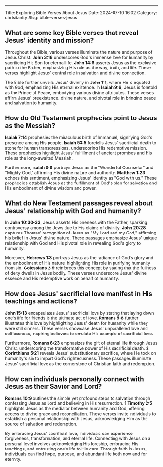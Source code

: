 ---
Title: Exploring Bible Verses About Jesus
Date: 2024-07-10 16:02
Category: christianity
Slug: bible-verses-jesus

## What are some key Bible verses that reveal Jesus' identity and mission?
Throughout the Bible, various verses illuminate the nature and purpose of Jesus Christ. **John 3:16** underscores God's immense love for humanity by sacrificing His Son for eternal life. **John 14:6** asserts Jesus as the exclusive path to the Father, emphasizing His role as the way, truth, and life. These verses highlight Jesus' central role in salvation and divine connection.

The Bible further unveils Jesus' divinity in **John 1:1**, where He is equated with God, emphasizing His eternal existence. In **Isaiah 9:6**, Jesus is foretold as the Prince of Peace, embodying various divine attributes. These verses affirm Jesus' preexistence, divine nature, and pivotal role in bringing peace and salvation to humanity.

## How do Old Testament prophecies point to Jesus as the Messiah?
**Isaiah 7:14** prophesies the miraculous birth of Immanuel, signifying God's presence among His people. **Isaiah 53:5** foretells Jesus' sacrificial death to atone for human transgressions, underscoring His redemptive mission. These prophecies highlight Jesus' fulfillment of ancient promises and His role as the long-awaited Messiah.

Furthermore, **Isaiah 9:6** portrays Jesus as the "Wonderful Counselor" and "Mighty God," affirming His divine nature and authority. **Matthew 1:23** echoes this sentiment, emphasizing Jesus' identity as "God with us." These prophecies establish Jesus as the fulfillment of God's plan for salvation and His embodiment of divine wisdom and power.

## What do New Testament passages reveal about Jesus' relationship with God and humanity?
In **John 10:30-33**, Jesus asserts His oneness with the Father, sparking controversy among the Jews due to His claims of divinity. **John 20:28** captures Thomas' recognition of Jesus as "My Lord and my God," affirming his belief in Jesus' divine nature. These passages emphasize Jesus' unique relationship with God and His pivotal role in revealing God's glory to humanity.

Moreover, **Hebrews 1:3** portrays Jesus as the radiance of God's glory and the embodiment of His nature, highlighting His role in purifying humanity from sin. **Colossians 2:9** reinforces this concept by stating that the fullness of deity dwells in Jesus bodily. These verses underscore Jesus' divine essence and His redemptive work on behalf of humanity.

## How does Jesus' sacrificial love manifest in His teachings and actions?
**John 15:13** encapsulates Jesus' sacrificial love by stating that laying down one's life for friends is the ultimate act of love. **Romans 5:8** further illustrates this love by highlighting Jesus' death for humanity while they were still sinners. These verses showcase Jesus' unparalleled love and selflessness, inspiring believers to emulate His example of sacrificial love.

Furthermore, **Romans 6:23** emphasizes the gift of eternal life through Jesus Christ, underscoring the transformative power of His sacrificial death. **2 Corinthians 5:21** reveals Jesus' substitutionary sacrifice, where He took on humanity's sin to impart God's righteousness. These passages illuminate Jesus' sacrificial love as the cornerstone of Christian faith and redemption.

## How can individuals personally connect with Jesus as their Savior and Lord?
**Romans 10:9** outlines the simple yet profound steps to salvation through confessing Jesus as Lord and believing in His resurrection. **1 Timothy 2:5** highlights Jesus as the mediator between humanity and God, offering access to divine grace and reconciliation. These verses invite individuals to establish a personal relationship with Jesus, acknowledging Him as the source of salvation and redemption.

By embracing Jesus' sacrificial love, individuals can experience forgiveness, transformation, and eternal life. Connecting with Jesus on a personal level involves acknowledging His lordship, embracing His teachings, and entrusting one's life to His care. Through faith in Jesus, individuals can find hope, purpose, and abundant life both now and for eternity.